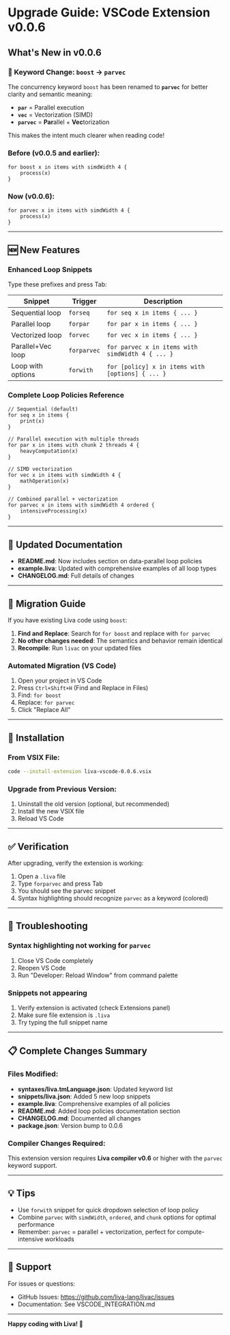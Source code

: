 # Upgrade Guide: VSCode Extension v0.0.6

## What's New in v0.0.6

### 🎯 Keyword Change: `boost` → `parvec`

The concurrency keyword `boost` has been renamed to **`parvec`** for better clarity and semantic meaning:

- **`par`** = Parallel execution
- **`vec`** = Vectorization (SIMD)
- **`parvec`** = **Par**allel + **Vec**torization

This makes the intent much clearer when reading code!

### Before (v0.0.5 and earlier):
```liva
for boost x in items with simdWidth 4 {
    process(x)
}
```

### Now (v0.0.6):
```liva
for parvec x in items with simdWidth 4 {
    process(x)
}
```

---

## 🆕 New Features

### Enhanced Loop Snippets

Type these prefixes and press Tab:

| Snippet | Trigger | Description |
|---------|---------|-------------|
| Sequential loop | `forseq` | `for seq x in items { ... }` |
| Parallel loop | `forpar` | `for par x in items { ... }` |
| Vectorized loop | `forvec` | `for vec x in items { ... }` |
| Parallel+Vec loop | `forparvec` | `for parvec x in items with simdWidth 4 { ... }` |
| Loop with options | `forwith` | `for [policy] x in items with [options] { ... }` |

### Complete Loop Policies Reference

```liva
// Sequential (default)
for seq x in items {
    print(x)
}

// Parallel execution with multiple threads
for par x in items with chunk 2 threads 4 {
    heavyComputation(x)
}

// SIMD vectorization
for vec x in items with simdWidth 4 {
    mathOperation(x)
}

// Combined parallel + vectorization
for parvec x in items with simdWidth 4 ordered {
    intensiveProcessing(x)
}
```

---

## 📝 Updated Documentation

- **README.md**: Now includes section on data-parallel loop policies
- **example.liva**: Updated with comprehensive examples of all loop types
- **CHANGELOG.md**: Full details of changes

---

## 🔧 Migration Guide

If you have existing Liva code using `boost`:

1. **Find and Replace**: Search for `for boost` and replace with `for parvec`
2. **No other changes needed**: The semantics and behavior remain identical
3. **Recompile**: Run `livac` on your updated files

### Automated Migration (VS Code)

1. Open your project in VS Code
2. Press `Ctrl+Shift+H` (Find and Replace in Files)
3. Find: `for boost`
4. Replace: `for parvec`
5. Click "Replace All"

---

## 🚀 Installation

### From VSIX File:

```bash
code --install-extension liva-vscode-0.0.6.vsix
```

### Upgrade from Previous Version:

1. Uninstall the old version (optional, but recommended)
2. Install the new VSIX file
3. Reload VS Code

---

## ✅ Verification

After upgrading, verify the extension is working:

1. Open a `.liva` file
2. Type `forparvec` and press Tab
3. You should see the parvec snippet
4. Syntax highlighting should recognize `parvec` as a keyword (colored)

---

## 🐛 Troubleshooting

### Syntax highlighting not working for `parvec`

1. Close VS Code completely
2. Reopen VS Code
3. Run "Developer: Reload Window" from command palette

### Snippets not appearing

1. Verify extension is activated (check Extensions panel)
2. Make sure file extension is `.liva`
3. Try typing the full snippet name

---

## 📋 Complete Changes Summary

### Files Modified:

- **syntaxes/liva.tmLanguage.json**: Updated keyword list
- **snippets/liva.json**: Added 5 new loop snippets
- **example.liva**: Comprehensive examples of all policies
- **README.md**: Added loop policies documentation section
- **CHANGELOG.md**: Documented all changes
- **package.json**: Version bump to 0.0.6

### Compiler Changes Required:

This extension version requires **Liva compiler v0.6** or higher with the `parvec` keyword support.

---

## 💡 Tips

- Use `forwith` snippet for quick dropdown selection of loop policy
- Combine `parvec` with `simdWidth`, `ordered`, and `chunk` options for optimal performance
- Remember: `parvec` = parallel + vectorization, perfect for compute-intensive workloads

---

## 🤝 Support

For issues or questions:
- GitHub Issues: https://github.com/liva-lang/livac/issues
- Documentation: See VSCODE_INTEGRATION.md

---

**Happy coding with Liva! 🎉**
